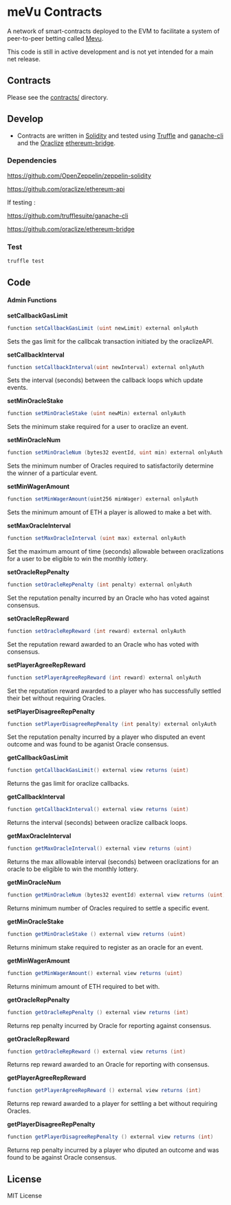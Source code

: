 # meVu Contracts

A network of smart-contracts deployed to the EVM to facilitate a system of peer-to-peer betting called [Mevu][mevu].

This code is still in active development and is not yet intended for a main net release.


## Contracts

Please see the [contracts/](contracts) directory.


## Develop

* Contracts are written in [Solidity][solidity] and tested using [Truffle][truffle] and [ganache-cli][ganache-cli] and
the [Oraclize][oraclize] [ethereum-bridge][ethereum-bridge].


### Dependencies

https://github.com/OpenZeppelin/zeppelin-solidity

https://github.com/oraclize/ethereum-api

If testing :

https://github.com/trufflesuite/ganache-cli

https://github.com/oraclize/ethereum-bridge


### Test

```bash
truffle test
```


## Code

#### Admin Functions

**setCallbackGasLimit**
```cs
function setCallbackGasLimit (uint newLimit) external onlyAuth
```
Sets the gas limit for the callbcak transaction initiated by the oraclizeAPI.

**setCallbackInterval**
```cs
function setCallbackInterval(uint newInterval) external onlyAuth
```
Sets the interval (seconds) between the callback loops which update events.

**setMinOracleStake**
```cs
function setMinOracleStake (uint newMin) external onlyAuth
```
Sets the minimum stake required for a user to oraclize an event.

**setMinOracleNum**
```cs
function setMinOracleNum (bytes32 eventId, uint min) external onlyAuth
```
Sets the minimum number of Oracles required to satisfactorily determine the winner of a particular event.

**setMinWagerAmount**
```cs
function setMinWagerAmount(uint256 minWager) external onlyAuth
```
Sets the minimum amount of ETH a player is allowed to make a bet with.

**setMaxOracleInterval**
```cs
function setMaxOracleInterval (uint max) external onlyAuth
```
Set the maximum amount of time (seconds) allowable between 
oraclizations for a user to be eligible to win the monthly lottery.

**setOracleRepPenalty**
```cs
function setOracleRepPenalty (int penalty) external onlyAuth
```
Set the reputation penalty incurred by an Oracle who has voted against consensus.

**setOracleRepReward**
```cs
function setOracleRepReward (int reward) external onlyAuth
```
Set the reputation reward awarded to an Oracle who has voted with consensus.

**setPlayerAgreeRepReward**
```cs
function setPlayerAgreeRepReward (int reward) external onlyAuth
```
Set the reputation reward awarded to a player who has successfully settled their bet without requiring Oracles.

**setPlayerDisagreeRepPenalty**
```cs
function setPlayerDisagreeRepPenalty (int penalty) external onlyAuth
```
Set the reputation penalty incurred by a player who disputed an event outcome and was found to be aganist Oracle consensus.

**getCallbackGasLimit**
```cs
function getCallbackGasLimit() external view returns (uint)
```
Returns the gas limit for oraclize callbacks.

**getCallbackInterval**
```cs
function getCallbackInterval() external view returns (uint)
```
Returns the interval (seconds) between oraclize callback loops.

**getMaxOracleInterval**
```cs
function getMaxOracleInterval() external view returns (uint)
```
Returns the max alllowable interval (seconds) between oraclizations for an oracle to be eligible to win the monthly lottery.

**getMinOracleNum**
```cs
function getMinOracleNum (bytes32 eventId) external view returns (uint)
```
Returns minimum number of Oracles required to settle a specific event.

**getMinOracleStake**
```cs
function getMinOracleStake () external view returns (uint)
```
Returns minimum stake required to register as an oracle for an event.

**getMinWagerAmount**
```cs
function getMinWagerAmount() external view returns (uint)
```
Returns minimum amount of ETH required to bet with.

**getOracleRepPenalty**
```cs
function getOracleRepPenalty () external view returns (int)
```
Returns rep penalty incurred by Oracle for reporting against consensus.

**getOracleRepReward**
```cs
function getOracleRepReward () external view returns (int)
```
Returns rep reward awarded to an Oracle for reporting with consensus.

**getPlayerAgreeRepReward**
```cs
function getPlayerAgreeRepReward () external view returns (int)
```
Returns rep reward awarded to a player for settling a bet without requiring Oracles.

**getPlayerDisagreeRepPenalty**
```cs
function getPlayerDisagreeRepPenalty () external view returns (int)
```
Returns rep penalty incurred by a player who diputed an outcome and was found to be against Oracle consensus.











## License

MIT License

[mevu]: https://mevu.bet
[solidity]: https://solidity.readthedocs.io/en/develop/
[truffle]: http://truffleframework.com/
[ganache-cli]: https://github.com/trufflesuite/ganache-cli
[openzeppelin]: https://openzeppelin.org
[oraclize]: http://www.oraclize.it/
[ethereum-bridge]: https://github.com/oraclize/ethereum-bridge